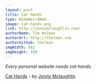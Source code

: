 ```yaml
---
layout: post
title: Cat Hands
type: WideWeirdWeb
image: cat-hands.png
link: http://jonnymclaughlin.com/
authorName: Tim Holman
authorUrl: http://tholman.com
authorGithub: tholman
imgWidth: 562
imgHeight: 350
---
```


_Every personal website needs cat hands._

[Cat Hands](http://jonnymclaughlin.com/) - by [Jonny Mclaughlin](http://jonnymclaughlin.com/)
